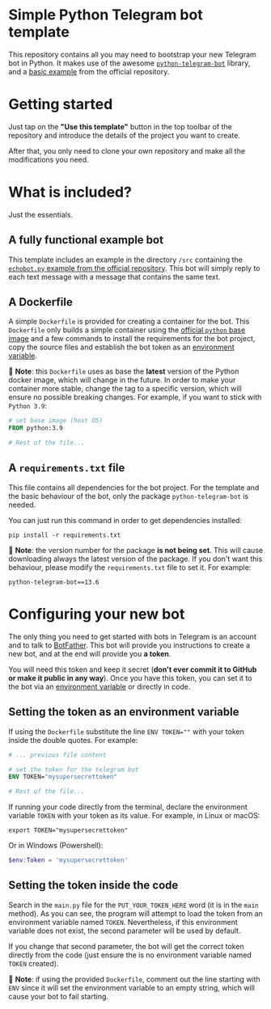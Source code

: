# Simple Python Telegram bot template

This repository contains all you may need to bootstrap your new Telegram bot in Python.
It makes use of the awesome [`python-telegram-bot`](https://github.com/python-telegram-bot/python-telegram-bot) library, 
and a [basic example](https://github.com/python-telegram-bot/python-telegram-bot/blob/master/examples/echobot.py) 
from the official repository.

# Getting started

Just tap on the **"Use this template"** button in the top toolbar of the repository and introduce the details of the project
you want to create.

After that, you only need to clone your own repository and make all the modifications you need.

# What is included?

Just the essentials.

## A fully functional example bot

This template includes an example in the directory `/src` containing the [`echobot.py` example from the official 
repository](https://github.com/python-telegram-bot/python-telegram-bot/blob/master/example).
This bot will simply reply to each text message with a message that contains the same text.

## A Dockerfile

A simple `Dockerfile` is provided for creating a container for the bot.
This `Dockerfile` only builds a simple container using the 
[official `python` base image](https://hub.docker.com/_/python) and a few commands to install the requirements for the 
bot project, copy the source files and establish the bot token as an 
[environment variable](https://en.wikipedia.org/wiki/Environment_variable).

🛑 **Note**: this `Dockerfile` uses as base the **latest** version of the Python docker image, which will change 
in the future. In order to make your container more stable, change the tag to a specific version, which will ensure no 
possible breaking changes.
For example, if you want to stick with `Python 3.9`:
```dockerfile
# set base image (host OS)
FROM python:3.9

# Rest of the file...
```

## A `requirements.txt` file

This file contains all dependencies for the bot project.
For the template and the basic behaviour of the bot, only the package `python-telegram-bot` is needed.

You can just run this command in order to get dependencies installed:
```shell
pip install -r requirements.txt
```

🛑 **Note**: the version number for the package **is not being set**. This will cause downloading always the latest version 
of the package. If you don't want this behaviour, please modify the `requirements.txt` file to set it.
For example:
```text
python-telegram-bot==13.6
```

# Configuring your new bot

The only thing you need to get started with bots in Telegram is an account and to talk to 
[BotFather](https://t.me/BotFather). This bot will provide you instructions to create a new bot, and at the end will
provide you **a token**.

You will need this token and keep it secret (**don't ever commit it to GitHub or make it public in any way**).
Once you have this token, you can set it to the bot via an 
[environment variable](https://en.wikipedia.org/wiki/Environment_variable) or directly in code.

## Setting the token as an environment variable

If using the `Dockerfile` substitute the line `ENV TOKEN=""` with your token inside the double quotes.
For example:
```dockerfile
# ... previous file content

# set the token for the telegram bot
ENV TOKEN="mysupersecrettoken"

# Rest of the file...
```

If running your code directly from the terminal, declare the environment variable `TOKEN` with your token as its 
value.
For example, in Linux or macOS:
```shell
export TOKEN="mysupersecrettoken"
```

Or in Windows (Powershell):
```powershell
$env:Token = 'mysupersecrettoken'
```

## Setting the token inside the code

Search in the `main.py` file for the `PUT_YOUR_TOKEN_HERE` word (it is in the `main` method).
As you can see, the program will attempt to load the token from an environment variable named `TOKEN`.
Nevertheless, if this environment variable does not exist, the second parameter will be used by default.

If you change that second parameter, the bot will get the correct token directly from the code 
(just ensure the is no environment variable named `TOKEN` created).

🛑 **Note**: if using the provided `Dockerfile`, comment out the line starting with `ENV` since it will set the 
environment variable to an empty string, which will cause your bot to fail starting.
